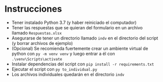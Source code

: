 # Instrucciones

* Tener instalado Python 3.7 (y haber reiniciado el computador)
* Tener las respuestas que se quieran del formulario en un archivo llamado `Respuestas.xlsx`
* Asegurarse de tener un directorio llamado `indv` en el directorio del script (y borrar archivos de ejemplo)
* (Opcional) Se recomienda fuertemente crear un ambiente virtual de python con `py -m venv venv` y luego entrar a él con `.\venv\Scripts\activate`
* Instalar dependencias del script con `pip install -r requirements.txt`
* Ejecutar el script con `py to_individual.py`
* Los archivos individuales quedarán en el directorio `indv`
